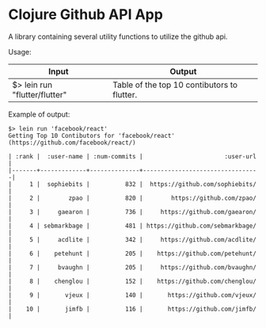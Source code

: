 # Clojure Github API App

A library containing several utility functions to utilize the github api.

Usage:

| Input                         | Output                                      |
| ----------------------------- | ------------------------------------------- |
| $> lein run "flutter/flutter" | Table of the top 10 contibutors to flutter. |

Example of output:

```
$> lein run 'facebook/react'
Getting Top 10 Contibutors for 'facebook/react' (https://github.com/facebook/react/)

| :rank |  :user-name | :num-commits |                       :user-url |
|-------+-------------+--------------+---------------------------------|
|     1 |  sophiebits |          832 |  https://github.com/sophiebits/ |
|     2 |        zpao |          820 |        https://github.com/zpao/ |
|     3 |     gaearon |          736 |     https://github.com/gaearon/ |
|     4 | sebmarkbage |          481 | https://github.com/sebmarkbage/ |
|     5 |     acdlite |          342 |     https://github.com/acdlite/ |
|     6 |    petehunt |          205 |    https://github.com/petehunt/ |
|     7 |     bvaughn |          205 |     https://github.com/bvaughn/ |
|     8 |    chenglou |          152 |    https://github.com/chenglou/ |
|     9 |       vjeux |          140 |       https://github.com/vjeux/ |
|    10 |       jimfb |          116 |       https://github.com/jimfb/ |
```

